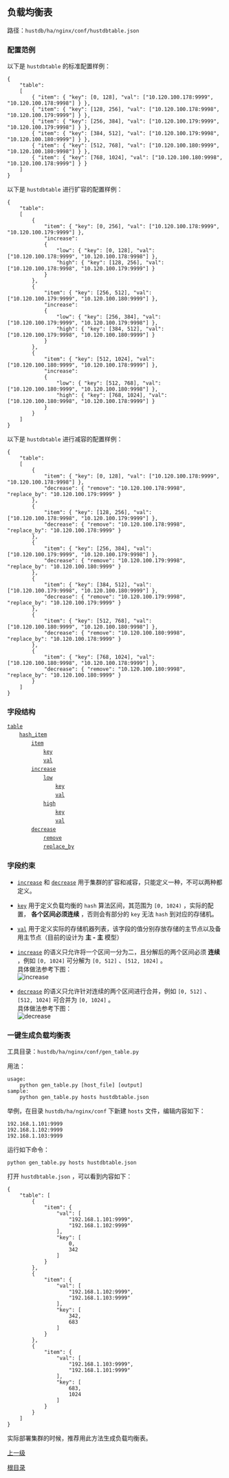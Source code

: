负载均衡表
--

路径：`hustdb/ha/nginx/conf/hustdbtable.json`

### 配置范例 ###

以下是 `hustdbtable` 的标准配置样例：

    {
        "table":
        [
            { "item": { "key": [0, 128], "val": ["10.120.100.178:9999", "10.120.100.178:9998"] } },
            { "item": { "key": [128, 256], "val": ["10.120.100.178:9998", "10.120.100.179:9999"] } },
            { "item": { "key": [256, 384], "val": ["10.120.100.179:9999", "10.120.100.179:9998"] } },
            { "item": { "key": [384, 512], "val": ["10.120.100.179:9998", "10.120.100.180:9999"] } },
            { "item": { "key": [512, 768], "val": ["10.120.100.180:9999", "10.120.100.180:9998"] } },
            { "item": { "key": [768, 1024], "val": ["10.120.100.180:9998", "10.120.100.178:9999"] } }
        ]
    }

以下是 `hustdbtable` 进行扩容的配置样例：

    {
        "table":
        [
            {
                "item": { "key": [0, 256], "val": ["10.120.100.178:9999", "10.120.100.179:9999"] },
                "increase":
                {
                    "low": { "key": [0, 128], "val": ["10.120.100.178:9999", "10.120.100.178:9998"] },
                    "high": { "key": [128, 256], "val": ["10.120.100.178:9998", "10.120.100.179:9999"] }
                }
            },
            {
                "item": { "key": [256, 512], "val": ["10.120.100.179:9999", "10.120.100.180:9999"] },
                "increase":
                {
                    "low": { "key": [256, 384], "val": ["10.120.100.179:9999", "10.120.100.179:9998"] },
                    "high": { "key": [384, 512], "val": ["10.120.100.179:9998", "10.120.100.180:9999"] }
                }
            },
            {
                "item": { "key": [512, 1024], "val": ["10.120.100.180:9999", "10.120.100.178:9999"] },
                "increase":
                {
                    "low": { "key": [512, 768], "val": ["10.120.100.180:9999", "10.120.100.180:9998"] },
                    "high": { "key": [768, 1024], "val": ["10.120.100.180:9998", "10.120.100.178:9999"] }
                }
            }
        ]
    }

以下是 `hustdbtable` 进行减容的配置样例：

    {
        "table":
        [
            {
                "item": { "key": [0, 128], "val": ["10.120.100.178:9999", "10.120.100.178:9998"] },
                "decrease": { "remove": "10.120.100.178:9998", "replace_by": "10.120.100.179:9999" }
            },
            {
                "item": { "key": [128, 256], "val": ["10.120.100.178:9998", "10.120.100.179:9999"] },
                "decrease": { "remove": "10.120.100.178:9998", "replace_by": "10.120.100.178:9999" }
            },
            {
                "item": { "key": [256, 384], "val": ["10.120.100.179:9999", "10.120.100.179:9998"] },
                "decrease": { "remove": "10.120.100.179:9998", "replace_by": "10.120.100.180:9999" }
            },
            {
                "item": { "key": [384, 512], "val": ["10.120.100.179:9998", "10.120.100.180:9999"] },
                "decrease": { "remove": "10.120.100.179:9998", "replace_by": "10.120.100.179:9999" }
            },
            {
                "item": { "key": [512, 768], "val": ["10.120.100.180:9999", "10.120.100.180:9998"] },
                "decrease": { "remove": "10.120.100.180:9998", "replace_by": "10.120.100.178:9999" }
            },
            {
                "item": { "key": [768, 1024], "val": ["10.120.100.180:9998", "10.120.100.178:9999"] },
                "decrease": { "remove": "10.120.100.180:9998", "replace_by": "10.120.100.180:9999" }
            }
        ]
    }
    
### 字段结构 ###

[`table`](table/table.md)   
　　[`hash_item`](table/hash_item.md)  
　　　　[`item`](table/item.md)  
　　　　　　[`key`](table/key.md)  
　　　　　　[`val`](table/val.md)  
　　　　[`increase`](table/increase.md)  
　　　　　　[`low`](table/low.md)  
　　　　　　　　[`key`](table/key.md)  
　　　　　　　　[`val`](table/val.md)  
　　　　　　[`high`](table/high.md)  
　　　　　　　　[`key`](table/key.md)  
　　　　　　　　[`val`](table/val.md)  
　　　　[`decrease`](table/decrease.md)  
　　　　　　[`remove`](table/remove.md)  
　　　　　　[`replace_by`](table/replace_by.md)  

### 字段约束 ###

* [`increase`](table/increase.md) 和 [`decrease`](table/decrease.md) 用于集群的扩容和减容，只能定义一种，不可以两种都定义。

* [`key`](table/key.md) 用于定义负载均衡的 `hash` 算法区间，其范围为 `[0, 1024)` ，实际的配置， **各个区间必须连续** ，否则会有部分的 `key` 无法 `hash` 到对应的存储机。

* [`val`](table/val.md) 用于定义实际的存储机器列表，该字段的值分别存放存储的主节点以及备用主节点（目前的设计为 **主 - 主** 模型）

* [`increase`](table/increase.md) 的语义只允许将一个区间一分为二，且分解后的两个区间必须 **连续** ，例如 `[0, 1024]` 可分解为 `[0, 512]` 、`[512, 1024]` 。  
具体做法参考下图：  
![increase](increase.png)

* [`decrease`](table/decrease.md) 的语义只允许针对连续的两个区间进行合并，例如  `[0, 512]` 、`[512, 1024]` 可合并为  `[0, 1024]` 。  
具体做法参考下图：  
![decrease](decrease.png)

### 一键生成负载均衡表 ###

工具目录：`hustdb/ha/nginx/conf/gen_table.py`

用法：

    usage:
        python gen_table.py [host_file] [output]
    sample:
        python gen_table.py hosts hustdbtable.json
举例，在目录 `hustdb/ha/nginx/conf` 下新建 `hosts` 文件，编辑内容如下：

    192.168.1.101:9999
    192.168.1.102:9999
    192.168.1.103:9999
运行如下命令：

    python gen_table.py hosts hustdbtable.json
打开 `hustdbtable.json` ，可以看到内容如下：
    
    {
        "table": [
            {
                "item": {
                    "val": [
                        "192.168.1.101:9999", 
                        "192.168.1.102:9999"
                    ], 
                    "key": [
                        0, 
                        342
                    ]
                }
            }, 
            {
                "item": {
                    "val": [
                        "192.168.1.102:9999", 
                        "192.168.1.103:9999"
                    ], 
                    "key": [
                        342, 
                        683
                    ]
                }
            }, 
            {
                "item": {
                    "val": [
                        "192.168.1.103:9999", 
                        "192.168.1.101:9999"
                    ], 
                    "key": [
                        683, 
                        1024
                    ]
                }
            }
        ]
    }

实际部署集群的时候，推荐用此方法生成负载均衡表。

[上一级](conf.md)

[根目录](../../index.md)
